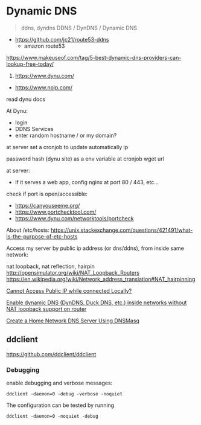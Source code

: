 # Dynamic DNS
> ddns, dyndns
> DDNS / DynDNS / Dynamic DNS

- https://github.com/jc21/route53-ddns
  - amazon route53

https://www.makeuseof.com/tag/5-best-dynamic-dns-providers-can-lookup-free-today/

1. https://www.dynu.com/
- https://www.noip.com/

read dynu docs

At Dynu:

- login
- DDNS Services
- enter random hostname / or my domain?

at server set a cronjob to update automatically ip

password hash (dynu site) as a env variable at cronjob wget url

at server:
- if it serves a web app, config nginx at port 80 / 443, etc...


check if port is open/accessible:
- https://canyouseeme.org/
- https://www.portchecktool.com/
- https://www.dynu.com/networktools/portcheck

About /etc/hosts: https://unix.stackexchange.com/questions/421491/what-is-the-purpose-of-etc-hosts

Access my server by public ip address (or dns/ddns), from inside same network:

nat loopback, nat reflection, hairpin
http://opensimulator.org/wiki/NAT_Loopback_Routers
https://en.wikipedia.org/wiki/Network_address_translation#NAT_hairpinning

[Cannot Access Public IP while connected Locally?](https://community.spiceworks.com/topic/2240145-cannot-access-public-ip-while-connected-locally)

[Enable dynamic DNS (DynDNS, Duck DNS, etc.) inside networks without NAT loopback support on router](https://chester.me/archives/2019/08/a-fix-for-domestic-dynamic-dns-inside-network/)


[Create a Home Network DNS Server Using DNSMasq](https://stevessmarthomeguide.com/home-network-dns-dnsmasq/)

## ddclient

https://github.com/ddclient/ddclient

### Debugging

enable debugging and verbose messages:

```
ddclient -daemon=0 -debug -verbose -noquiet
```

The configuration can be tested by running

```
ddclient -daemon=0 -noquiet -debug
```



